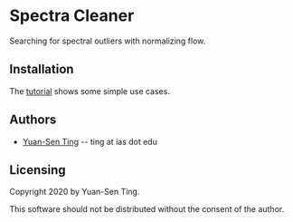 # Spectra Cleaner
Searching for spectral outliers with normalizing flow.

## Installation
The [tutorial](https://github.com/tingyuansen/Spectra_Cleaning/blob/master/tutorial.ipynb) shows some simple use cases.

## Authors
* [Yuan-Sen Ting](http://www.sns.ias.edu/~ting/) -- ting at ias dot edu

## Licensing

Copyright 2020 by Yuan-Sen Ting.

This software should not be distributed without the consent of the author.

